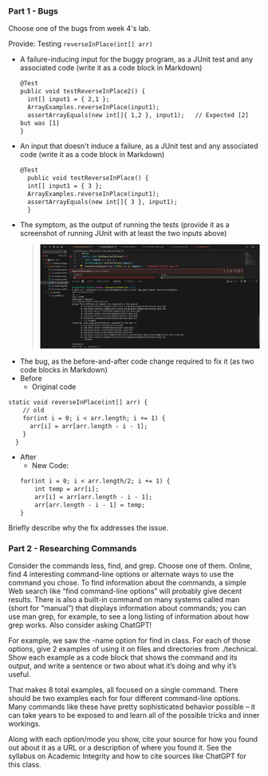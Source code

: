 ### Part 1 - Bugs
Choose one of the bugs from week 4's lab.

Provide: Testing `reverseInPlace(int[] arr)`

- A failure-inducing input for the buggy program, as a JUnit test and any associated code (write it as a code block in Markdown)
  ```
  @Test
  public void testReverseInPlace2() {
    int[] input1 = { 2,1 };
    ArrayExamples.reverseInPlace(input1);
    assertArrayEquals(new int[]{ 1,2 }, input1);   // Expected [2] but was [1]
  }
  ```
- An input that doesn't induce a failure, as a JUnit test and any associated code (write it as a code block in Markdown)
  ```
  @Test 
	public void testReverseInPlace() {
    int[] input1 = { 3 };
    ArrayExamples.reverseInPlace(input1);
    assertArrayEquals(new int[]{ 3 }, input1);
	}
  ```
- The symptom, as the output of running the tests (provide it as a screenshot of running JUnit with at least the two inputs above)
  > ![Image](lab_report_three_photos/failure_inducing_test_with_terminal.JPG)
- The bug, as the before-and-after code change required to fix it (as two code blocks in Markdown)
- Before
  - Original code
```
static void reverseInPlace(int[] arr) {
    // old
    for(int i = 0; i < arr.length; i += 1) {
      arr[i] = arr[arr.length - i - 1];
    }
  }
```
- After
  - New Code:
  ```
  for(int i = 0; i < arr.length/2; i += 1) {
      int temp = arr[i];
      arr[i] = arr[arr.length - i - 1];
      arr[arr.length - i - 1] = temp;
  }
  ```

Briefly describe why the fix addresses the issue.

### Part 2 - Researching Commands
Consider the commands less, find, and grep. Choose one of them. Online, find 4 interesting command-line options or alternate ways to use the command you chose. To find information about the commands, a simple Web search like “find command-line options” will probably give decent results. There is also a built-in command on many systems called man (short for “manual”) that displays information about commands; you can use man grep, for example, to see a long listing of information about how grep works. Also consider asking ChatGPT!

For example, we saw the -name option for find in class. For each of those options, give 2 examples of using it on files and directories from ./technical. Show each example as a code block that shows the command and its output, and write a sentence or two about what it’s doing and why it’s useful.

That makes 8 total examples, all focused on a single command. There should be two examples each for four different command-line options. Many commands like these have pretty sophisticated behavior possible – it can take years to be exposed to and learn all of the possible tricks and inner workings.

Along with each option/mode you show, cite your source for how you found out about it as a URL or a description of where you found it. See the syllabus on Academic Integrity and how to cite sources like ChatGPT for this class.
